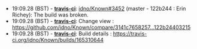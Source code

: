 * <a id="19:09.28">19:09.28 (BST)</a> - __[travis-ci](https://github.com/travis-ci)__: <a href="https://github.com/idno/Known/issues/3452">idno/Known#3452</a> (master - 122b244 : Erin Richey): The build was broken.
* <a id="19:09.28">19:09.28 (BST)</a> - __[travis-ci](https://github.com/travis-ci)__: Change view : https://github.com/idno/Known/compare/3141c7658257...122b24403215
* <a id="19:09.28">19:09.28 (BST)</a> - __[travis-ci](https://github.com/travis-ci)__: Build details : https://travis-ci.org/idno/Known/builds/165310644
